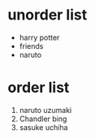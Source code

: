 # unorder list
- harry potter
- friends
- naruto

# order list
1. naruto uzumaki
2. Chandler bing
3. sasuke uchiha
